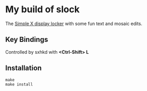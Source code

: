 <h1>
    My build of slock
</h1>

<p>
    The <a href="https://tools.suckless.org/slock/">Simple X display locker</a> with some fun text and mosaic edits.
</p>


<h2>
    Key Bindings
</h2>

<p>
    Controlled by sxhkd with <b>&lt;Ctrl-Shift&gt; L</b>
</p>

<h2>
    Installation
</h2>

<pre><code>make
make install
</code></pre>
